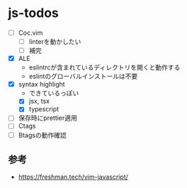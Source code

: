 # js-todos

- [ ] Coc.vim
  - [ ] linterを動かしたい
  - [ ] 補完
- [x] ALE
  - eslintrcが含まれているディレクトリを開くと動作する
  - eslintのグローバルインストールは不要
- [x] syntax highlight
  - できているっぽい
  - [x] jsx, tsx
  - [x] typescript
- [ ] 保存時にprettier適用
- [ ] Ctags
- [ ] Btagsの動作確認

## 参考

- <https://freshman.tech/vim-javascript/>
